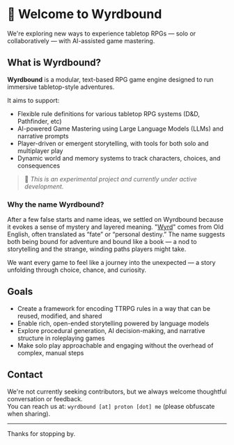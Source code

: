 # 👋 Welcome to Wyrdbound

We're exploring new ways to experience tabletop RPGs — solo or collaboratively — with AI-assisted game mastering.

## What is Wyrdbound?

**Wyrdbound** is a modular, text-based RPG game engine designed to run immersive tabletop-style adventures.  

It aims to support:

- Flexible rule definitions for various tabletop RPG systems (D&D, Pathfinder, etc)
- AI-powered Game Mastering using Large Language Models (LLMs) and narrative prompts
- Player-driven or emergent storytelling, with tools for both solo and multiplayer play
- Dynamic world and memory systems to track characters, choices, and consequences

> 📣 *This is an experimental project and currently under active development.*

### Why the name Wyrdbound?
After a few false starts and name ideas, we settled on Wyrdbound because it evokes a sense 
of mystery and layered meaning. "[Wyrd](https://en.wikipedia.org/wiki/Wyrd)" comes from Old 
English, often translated as “fate” or “personal destiny.” The name suggests both being bound 
for adventure and bound like a book — a nod to storytelling and the strange, winding paths 
players might take.

We want every game to feel like a journey into the unexpected — a story unfolding through 
choice, chance, and curiosity.

## Goals

- Create a framework for encoding TTRPG rules in a way that can be reused, modified, and shared
- Enable rich, open-ended storytelling powered by language models
- Explore procedural generation, AI decision-making, and narrative structure in roleplaying games
- Make solo play approachable and engaging without the overhead of complex, manual steps

## Contact

We're not currently seeking contributors, but we always welcome thoughtful conversation or feedback.  
You can reach us at: `wyrdbound [at] proton [dot] me` (please obfuscate when sharing).

---

Thanks for stopping by.

